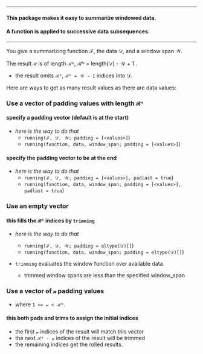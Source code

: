 
----

#### This package makes it easy to summarize windowed data.

#### A function is applied to successive data subsequences.

----

You give a summarizing function ℱ, the data 𝒟, and a window span 𝒲.  

The result `ℛ` is of length `ℛᴺ`, ℛᴺ = length(𝒟) - 𝒲 + 1`.
- the result omits `ℛᴼ`, `ℛᴼ = 𝒲 - 1` indices into 𝒟.

Here are ways to get as many result values as there are data values:


### Use a vector of padding values with length `ℛᴼ`

#### specify a padding vector (default is at the start)

- _here is the way to do that_
  - `running(ℱ, 𝒟, 𝒲; padding = [<values>]`)
  - `running(function, data, window_span; padding = [<values>]`)

#### specify the padding vector to be at the end

- _here is the way to do that_
  - `running(ℱ, 𝒟, 𝒲; padding = [<values>], padlast = true`)
  - `running(function, data, window_span; padding = [<values>], padlast = true`)

### Use an empty vector 

#### this fills the `ℛᴼ` indices by `trimming`

- _here is the way to do that_
  - `running(ℱ, 𝒟, 𝒲; padding = eltype(𝒟)[]`)
  - `running(function, data, window_span; padding = eltype(𝒟)[]`)

- `trimming` evaluates the window function over available data
  - trimmed window spans are less than the specified window_span

### Use a vector of `𝓃` padding values

- where `1 <= 𝓃 < ℛᴼ`.

#### this both pads and trims to assign the initial indices

- the first `𝓃` indices of the result will match this vector
- the next `ℛᴼ - 𝓃` indices of the result will be trimmed
- the remaining indices get the rolled results.


